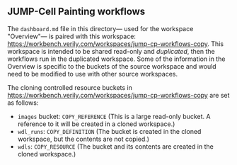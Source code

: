 
## JUMP-Cell Painting workflows

The `dashboard.md` file in this directory— used for the workspace "Overview"— is paired with this workspace:
https://workbench.verily.com/workspaces/jump-cp-workflows-copy.  This workspace is intended to be shared read-only and *duplicated*, then the workflows run in the duplicated workspace.
Some of the information in the Overview is specific to the buckets of the source workspace and would need
to be modified to use with other source workspaces.

The cloning controlled resource buckets in https://workbench.verily.com/workspaces/jump-cp-workflows-copy
are set as follows:

- `images` bucket: `COPY_REFERENCE`  (This is a large read-only bucket. A reference to it will be created in a cloned workspace.)
- `wdl_runs`: `COPY_DEFINITION` (The bucket is created in the cloned workspace, but the contents are not copied.)
- `wdls`: `COPY_RESOURCE` (The bucket and its contents are created in the cloned workspace.)

